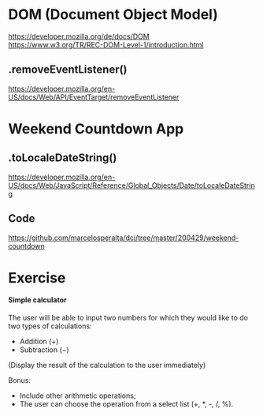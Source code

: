 # DOM (Document Object Model)

https://developer.mozilla.org/de/docs/DOM  
https://www.w3.org/TR/REC-DOM-Level-1/introduction.html

## .removeEventListener()

https://developer.mozilla.org/en-US/docs/Web/API/EventTarget/removeEventListener

# Weekend Countdown App

## .toLocaleDateString()

https://developer.mozilla.org/en-US/docs/Web/JavaScript/Reference/Global_Objects/Date/toLocaleDateString

## Code

https://github.com/marcelosperalta/dci/tree/master/200429/weekend-countdown

# Exercise

#### Simple calculator

The user will be able to input two numbers for which they would like to do two types of calculations:

* Addition (+)
* Subtraction (−)

(Display the result of the calculation to the user immediately)

Bonus:  
* Include other arithmetic operations;
* The user can choose the operation from a select list (+, *, -, /, %).